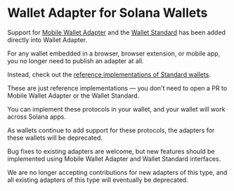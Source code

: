 # Wallet Adapter for Solana Wallets

Support for [Mobile Wallet Adapter](https://github.com/solana-mobile/mobile-wallet-adapter) and the [Wallet Standard](https://github.com/wallet-standard/wallet-standard) has been added directly into Wallet Adapter.

For any wallet embedded in a browser, browser extension, or mobile app, you no longer need to publish an adapter at all.

Instead, check out the [reference implementations of Standard wallets](https://github.com/wallet-standard/wallet-standard/tree/master/packages/wallets).

These are just reference implementations — you don't need to open a PR to Mobile Wallet Adapter or the Wallet Standard.

You can implement these protocols in your wallet, and your wallet will work across Solana apps.

As wallets continue to add support for these protocols, the adapters for these wallets will be deprecated.

Bug fixes to existing adapters are welcome, but new features should be implemented using Mobile Wallet Adapter and Wallet Standard interfaces.

We are no longer accepting contributions for new adapters of this type, and all existing adapters of this type will eventually be deprecated.
